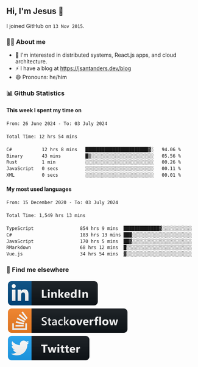 ## Hi, I'm Jesus 👋

I joined GitHub on `13 Nov 2015`.

<!-- Talking about you -->

### 👨‍💻 About me

- 👦 I'm interested in distributed systems, React.js apps, and cloud architecture.
- ⚡️ I have a blog at <https://jsantanders.dev/blog>
- 😄 Pronouns: he/him

### 📊 Github Statistics

#### This week I spent my time on

<!--START_SECTION:weekly-->

```txt
From: 26 June 2024 - To: 03 July 2024

Total Time: 12 hrs 54 mins

C#           12 hrs 8 mins   ███████████████████████▓░   94.06 %
Binary       43 mins         █▒░░░░░░░░░░░░░░░░░░░░░░░   05.56 %
Rust         1 min           ░░░░░░░░░░░░░░░░░░░░░░░░░   00.26 %
JavaScript   0 secs          ░░░░░░░░░░░░░░░░░░░░░░░░░   00.11 %
XML          0 secs          ░░░░░░░░░░░░░░░░░░░░░░░░░   00.01 %
```

<!--END_SECTION:weekly-->

#### My most used languages

<!--START_SECTION:alltime-->

```txt
From: 15 December 2020 - To: 03 July 2024

Total Time: 1,549 hrs 13 mins

TypeScript                 854 hrs 9 mins  █████████████▓░░░░░░░░░░░   55.13 %
C#                         183 hrs 13 mins ███░░░░░░░░░░░░░░░░░░░░░░   11.83 %
JavaScript                 170 hrs 5 mins  ██▓░░░░░░░░░░░░░░░░░░░░░░   10.98 %
RMarkdown                  68 hrs 12 mins  █░░░░░░░░░░░░░░░░░░░░░░░░   04.40 %
Vue.js                     34 hrs 54 mins  ▓░░░░░░░░░░░░░░░░░░░░░░░░   02.25 %
```

<!--END_SECTION:alltime-->

### 📢 Find me elsewhere

<p>
  <a target="_blank" href="https://linkedin.com/in/jsantanders">
    <img src="https://github.com/jsantanders/jsantanders/blob/master/img/linkedin.svg" alt="LinkedIn" style="vertical-align:top; margin:4px">
  </a>
  
  <a target="_blank" href="https://stackoverflow.com/users/7318331/jesus-santander">
    <img src="https://github.com/jsantanders/jsantanders/blob/master/img/stackoverflow.svg" alt="StackOverflow" style="vertical-align:top; margin:4px">
  </a>
  
  <a target="_blank" href="http://twitter.com/jsantanders">
    <img src="https://github.com/jsantanders/jsantanders/blob/master/img/twitter.svg" alt="Twitter" style="vertical-align:top; margin:4px">
  </a>
</p>
